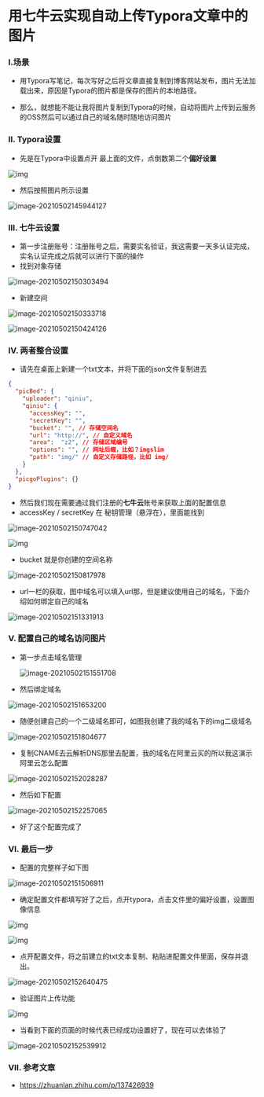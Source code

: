 # 用七牛云实现自动上传Typora文章中的图片

### Ⅰ.场景
- 用Typora写笔记，每次写好之后将文章直接复制到博客网站发布，图片无法加载出来，原因是Typora的图片都是保存的图片的本地路径。

- 那么，就想能不能让我将图片复制到Typora的时候，自动将图片上传到云服务的OSS然后可以通过自己的域名随时随地访问图片



### Ⅱ. Typora设置

- 先是在Typora中设置点开 最上面的文件，点倒数第二个**偏好设置**



![img](http://img.codezhou.com/img/v2-d1802fab5daa54185fb4e2ae21ef543e_720w.png)

- 然后按照图片所示设置

![image-20210502145944127](http://img.codezhou.com/img/image-20210502145944127.png)



### Ⅲ.  七牛云设置

- 第一步注册账号：注册账号之后，需要实名验证，我这需要一天多认证完成，实名认证完成之后就可以进行下面的操作
- 找到对象存储

![image-20210502150303494](http://img.codezhou.com/img/image-20210502150303494.png)

- 新建空间

![image-20210502150333718](http://img.codezhou.com/img/image-20210502150333718.png)

![image-20210502150424126](http://img.codezhou.com/img/image-20210502150424126.png)



### Ⅳ. 两者整合设置

- 请先在桌面上新建一个txt文本，并将下面的json文件复制进去

```json
{
  "picBed": {
    "uploader": "qiniu",
    "qiniu": {
      "accessKey": "",
      "secretKey": "",
      "bucket": "", // 存储空间名
      "url": "http://", // 自定义域名
      "area":  "z2", // 存储区域编号
      "options": "", // 网址后缀，比如？imgslim
      "path": "img/" // 自定义存储路径，比如 img/
    }
  },
  "picgoPlugins": {}
}
```

- 然后我们现在需要通过我们注册的**七牛云**账号来获取上面的配置信息
- accessKey / secretKey 在 秘钥管理（悬浮在），里面能找到

![image-20210502150747042](http://img.codezhou.com/img/image-20210502150747042.png)





![img](https://pic1.zhimg.com/80/v2-d649de0144c8361d7a60e5b8a60e5df4_720w.jpg)



- bucket 就是你创建的空间名称

![image-20210502150817978](http://img.codezhou.com/img/image-20210502150817978.png)



- url一栏的获取，图中域名可以填入url那，但是建议使用自己的域名，下面介绍如何绑定自己的域名

![image-20210502151331913](http://img.codezhou.com/img/image-20210502151331913.png)





### Ⅴ. 配置自己的域名访问图片

- 第一步点击域名管理

  ![image-20210502151551708](http://img.codezhou.com/img/image-20210502151551708.png)

- 然后绑定域名

![image-20210502151653200](http://img.codezhou.com/img/image-20210502151653200.png)

- 随便创建自己的一个二级域名即可，如图我创建了我的域名下的img二级域名

![image-20210502151804677](http://img.codezhou.com/img/image-20210502151804677.png)

- 复制CNAME去云解析DNS那里去配置，我的域名在阿里云买的所以我这演示阿里云怎么配置

![image-20210502152028287](http://img.codezhou.com/img/image-20210502152028287.png)

- 然后如下配置

![image-20210502152257065](http://img.codezhou.com/img/image-20210502152257065.png)

- 好了这个配置完成了

### Ⅵ. 最后一步

- 配置的完整样子如下图



![image-20210502151506911](http://img.codezhou.com/img/image-20210502151506911.png)



- 确定配置文件都填写好了之后，点开typora，点击文件里的偏好设置，设置图像信息



![img](https://pic2.zhimg.com/80/v2-8942c771afdb5849ecbd1a5312312e91_720w.png)





![img](https://pic2.zhimg.com/80/v2-70151bf2c1fb83770e4fa5d52f867a3d_720w.jpg)



- 点开配置文件，将之前建立的txt文本复制、粘贴进配置文件里面，保存并退出。



![image-20210502152640475](http://img.codezhou.com/img/image-20210502152640475.png)



- 验证图片上传功能

![img](https://pic2.zhimg.com/80/v2-7ce4c664637f1800207a605a35514ed9_720w.jpg)



- 当看到下面的页面的时候代表已经成功设置好了，现在可以去体验了



![image-20210502152539912](http://img.codezhou.com/img/image-20210502152539912.png)

### Ⅶ. 参考文章

- https://zhuanlan.zhihu.com/p/137426939